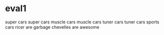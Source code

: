 # eval1
super cars
super cars
muscle cars
muscle cars
tuner cars
tuner cars
sports cars
ricer are garbage
chevelles are awesome


